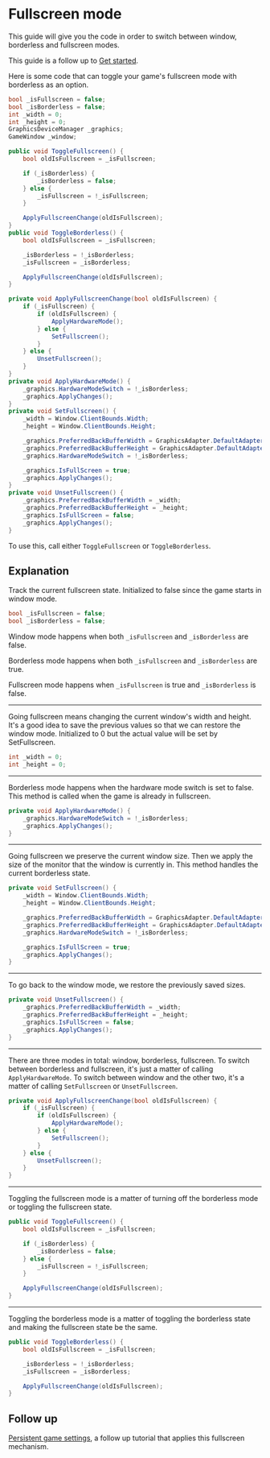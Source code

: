 # Fullscreen mode

This guide will give you the code in order to switch between window, borderless and fullscreen modes.

This guide is a follow up to [Get started](./get-started.md).

Here is some code that can toggle your game's fullscreen mode with borderless as an option.

```csharp
bool _isFullscreen = false;
bool _isBorderless = false;
int _width = 0;
int _height = 0;
GraphicsDeviceManager _graphics;
GameWindow _window;

public void ToggleFullscreen() {
    bool oldIsFullscreen = _isFullscreen;

    if (_isBorderless) {
        _isBorderless = false;
    } else {
        _isFullscreen = !_isFullscreen;
    }

    ApplyFullscreenChange(oldIsFullscreen);
}
public void ToggleBorderless() {
    bool oldIsFullscreen = _isFullscreen;

    _isBorderless = !_isBorderless;
    _isFullscreen = _isBorderless;

    ApplyFullscreenChange(oldIsFullscreen);
}

private void ApplyFullscreenChange(bool oldIsFullscreen) {
    if (_isFullscreen) {
        if (oldIsFullscreen) {
            ApplyHardwareMode();
        } else {
            SetFullscreen();
        }
    } else {
        UnsetFullscreen();
    }
}
private void ApplyHardwareMode() {
    _graphics.HardwareModeSwitch = !_isBorderless;
    _graphics.ApplyChanges();
}
private void SetFullscreen() {
    _width = Window.ClientBounds.Width;
    _height = Window.ClientBounds.Height;

    _graphics.PreferredBackBufferWidth = GraphicsAdapter.DefaultAdapter.CurrentDisplayMode.Width;
    _graphics.PreferredBackBufferHeight = GraphicsAdapter.DefaultAdapter.CurrentDisplayMode.Height;
    _graphics.HardwareModeSwitch = !_isBorderless;

    _graphics.IsFullScreen = true;
    _graphics.ApplyChanges();
}
private void UnsetFullscreen() {
    _graphics.PreferredBackBufferWidth = _width;
    _graphics.PreferredBackBufferHeight = _height;
    _graphics.IsFullScreen = false;
    _graphics.ApplyChanges();
}
```

To use this, call either `ToggleFullscreen` or `ToggleBorderless`.

## Explanation

Track the current fullscreen state. Initialized to false since the game starts in window mode.

```csharp
bool _isFullscreen = false;
bool _isBorderless = false;
```

Window mode happens when both `_isFullscreen` and `_isBorderless` are false.

Borderless mode happens when both `_isFullscreen` and `_isBorderless` are true.

Fullscreen mode happens when `_isFullscreen` is true and `_isBorderless` is false.

---

Going fullscreen means changing the current window's width and height. It's a good idea to save the previous values so that we can restore the window mode. Initialized to 0 but the actual value will be set by SetFullscreen.

```csharp
int _width = 0;
int _height = 0;
```

---

Borderless mode happens when the hardware mode switch is set to false. This method is called when the game is already in fullscreen.

```csharp
private void ApplyHardwareMode() {
    _graphics.HardwareModeSwitch = !_isBorderless;
    _graphics.ApplyChanges();
}
```

---

Going fullscreen we preserve the current window size. Then we apply the size of the monitor that the window is currently in. This method handles the current borderless state.

```csharp
private void SetFullscreen() {
    _width = Window.ClientBounds.Width;
    _height = Window.ClientBounds.Height;

    _graphics.PreferredBackBufferWidth = GraphicsAdapter.DefaultAdapter.CurrentDisplayMode.Width;
    _graphics.PreferredBackBufferHeight = GraphicsAdapter.DefaultAdapter.CurrentDisplayMode.Height;
    _graphics.HardwareModeSwitch = !_isBorderless;

    _graphics.IsFullScreen = true;
    _graphics.ApplyChanges();
}
```

---

To go back to the window mode, we restore the previously saved sizes.

```csharp
private void UnsetFullscreen() {
    _graphics.PreferredBackBufferWidth = _width;
    _graphics.PreferredBackBufferHeight = _height;
    _graphics.IsFullScreen = false;
    _graphics.ApplyChanges();
}
```

---

There are three modes in total: window, borderless, fullscreen. To switch between borderless and fullscreen, it's just a matter of calling `ApplyHardwareMode`. To switch between window and the other two, it's a matter of calling `SetFullscreen` or `UnsetFullscreen`.

```csharp
private void ApplyFullscreenChange(bool oldIsFullscreen) {
    if (_isFullscreen) {
        if (oldIsFullscreen) {
            ApplyHardwareMode();
        } else {
            SetFullscreen();
        }
    } else {
        UnsetFullscreen();
    }
}
```

---

Toggling the fullscreen mode is a matter of turning off the borderless mode or toggling the fullscreen state.

```csharp
public void ToggleFullscreen() {
    bool oldIsFullscreen = _isFullscreen;

    if (_isBorderless) {
        _isBorderless = false;
    } else {
        _isFullscreen = !_isFullscreen;
    }

    ApplyFullscreenChange(oldIsFullscreen);
}
```

---

Toggling the borderless mode is a matter of toggling the borderless state and making the fullscreen state be the same.

```csharp
public void ToggleBorderless() {
    bool oldIsFullscreen = _isFullscreen;

    _isBorderless = !_isBorderless;
    _isFullscreen = _isBorderless;

    ApplyFullscreenChange(oldIsFullscreen);
}
```

## Follow up

[Persistent game settings](../tutorial/game-settings/README.md), a follow up tutorial that applies this fullscreen mechanism.
